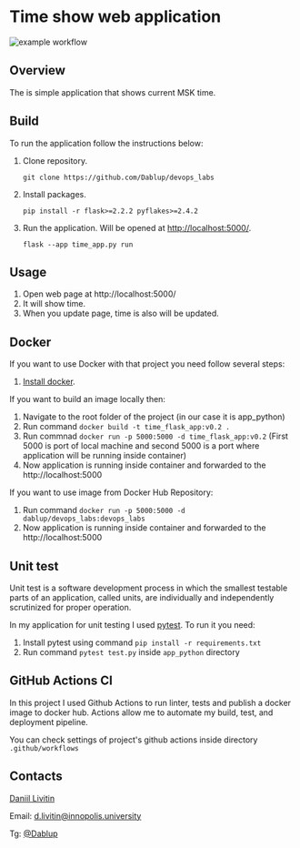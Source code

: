 # Time show web application
![example workflow](https://github.com/Dablup/devops_labs/actions/workflows/python_app_workflow.yml/badge.svg)

## Overview
The is simple application that shows current MSK time.

## Build
To run the application follow the instructions below:
 1. Clone repository.
     ```
     git clone https://github.com/Dablup/devops_labs
     ```
 2. Install packages.
     ```
     pip install -r flask>=2.2.2 pyflakes>=2.4.2 
     ```
 3. Run the application. Will be opened at [http://localhost:5000/](http://localhost:5000/).
     ```
     flask --app time_app.py run
     ```
    
## Usage

1. Open web page at http://localhost:5000/
2. It will show time.
3. When you update page, time is also will be updated.

## Docker

If you want to use Docker with that project you need follow several steps:
1) [Install docker](https://docs.docker.com/engine/install/).

If you want to build an image locally then:
1) Navigate to the root folder of the project (in our case it is app_python)
2) Run command `docker build -t time_flask_app:v0.2 .`
3) Run commnad `docker run -p 5000:5000 -d time_flask_app:v0.2` (First 5000 is port of local machine and second 5000 is a port where application will be running inside container)
4) Now application is running inside container and forwarded to the http://localhost:5000

If you want to use image from Docker Hub Repository:
1) Run command `docker run -p 5000:5000 -d dablup/devops_labs:devops_labs`
2) Now application is running inside container and forwarded to the http://localhost:5000

## Unit test 
Unit test is a software development process in which the smallest testable parts of an application, called units, are individually and independently scrutinized for proper operation.

In my application for unit testing I used [pytest](https://docs.pytest.org/en/7.1.x/).
To run it you need:
1) Install pytest using command `pip install -r requirements.txt`
2) Run command `pytest test.py` inside `app_python` directory

## GitHub Actions CI

In this project I used Github Actions to run linter, tests and publish a docker image to docker hub. 
Actions allow me to automate my build, test, and deployment pipeline.

You can check settings of project's github actions inside directory `.github/workflows`

## Contacts 

[Daniil Livitin](https://github.com/Dablup)

Email: d.livitin@innopolis.university

Tg: [@Dablup](https://t.me/Dablup)
